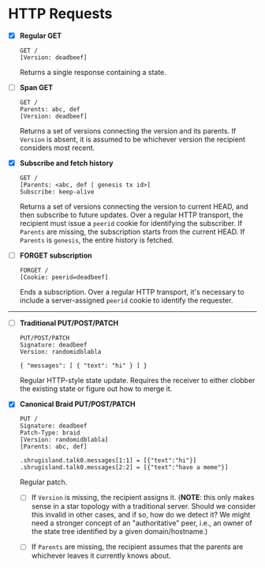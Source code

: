 
# HTTP Requests

- [x] **Regular GET**
    ```
    GET /  
    [Version: deadbeef]
    ```

    Returns a single response containing a state.



- [ ] **Span GET**
    ```
    GET /
    Parents: abc, def
    [Version: deadbeef]
    ```

    Returns a set of versions connecting the version and its parents.  If `Version` is absent, it is assumed to be whichever version the recipient considers most recent.


- [x] **Subscribe and fetch history**
    ```
    GET /
    [Parents: <abc, def | genesis tx id>]
    Subscribe: keep-alive
    ```

    Returns a set of versions connecting the version to current HEAD, and then subscribe to future updates.  Over a regular HTTP transport, the recipient must issue a `peerid` cookie for identifying the subscriber.  If `Parents` are missing, the subscription starts from the current HEAD.  If `Parents` is `genesis`, the entire history is fetched.


- [ ] **FORGET subscription**
    ```
    FORGET /
    [Cookie: peerid=deadbeef]
    ```

    Ends a subscription.  Over a regular HTTP transport, it's necessary to include a server-assigned `peerid` cookie to identify the requester.


------------

- [ ] **Traditional PUT/POST/PATCH**
    ```
    PUT/POST/PATCH
    Signature: deadbeef
    Version: randomidblabla

    { "messages": [ { "text": "hi" } ] }
    ```

    Regular HTTP-style state update.  Requires the receiver to either clobber the existing state or figure out how to merge it.


- [x] **Canonical Braid PUT/POST/PATCH**
    ```
    PUT /
    Signature: deadbeef
    Patch-Type: braid
    [Version: randomidblabla]
    [Parents: abc, def]

    .shrugisland.talk0.messages[1:1] = [{"text":"hi"}]
    .shrugisland.talk0.messages[2:2] = [{"text":"have a meme"}]
    ```

    Regular patch.

    - [ ] If `Version` is missing, the recipient assigns it.  (**NOTE**: this only makes sense in a star topology with a traditional server.  Should we consider this invalid in other cases, and if so, how do we detect it?  We might need a stronger concept of an "authoritative" peer, i.e., an owner of the state tree identified by a given domain/hostname.)
    - [ ] If `Parents` are missing, the recipient assumes that the parents are whichever leaves it currently knows about.





